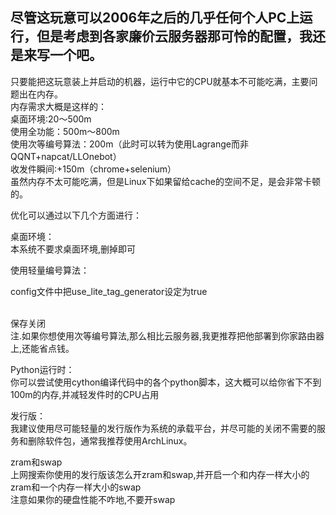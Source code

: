 ## 尽管这玩意可以2006年之后的几乎任何个人PC上运行，但是考虑到各家廉价云服务器那可怜的配置，我还是来写一个吧。
只要能把这玩意装上并启动的机器，运行中它的CPU就基本不可能吃满，主要问题出在内存。
<br/>内存需求大概是这样的：
<br/>桌面环境:20～500m
<br/>使用全功能：500m～800m
<br/>使用次等编号算法：200m（此时可以转为使用Lagrange而非QQNT+napcat/LLOnebot）
<br/>收发件瞬间:+150m（chrome+selenium）
<br/>虽然内存不太可能吃满，但是Linux下如果留给cache的空间不足，是会非常卡顿的。

优化可以通过以下几个方面进行：

桌面环境：
<br/>本系统不要求桌面环境,删掉即可

使用轻量编号算法：

config文件中把use_lite_tag_generator设定为true

<br/>保存关闭
<br/>注.如果你想使用次等编号算法,那么相比云服务器,我更推荐把他部署到你家路由器上,还能省点钱。

Python运行时：
<br/>你可以尝试使用cython编译代码中的各个python脚本，这大概可以给你省下不到100m的内存,并减轻发件时的CPU占用

发行版：
<br/>我建议使用尽可能轻量的发行版作为系统的承载平台，并尽可能的关闭不需要的服务和删除软件包，通常我推荐使用ArchLinux。

zram和swap
<br/>上网搜索你使用的发行版该怎么开zram和swap,并开启一个和内存一样大小的zram和一个内存一样大小的swap
<br/>注意如果你的硬盘性能不咋地,不要开swap
